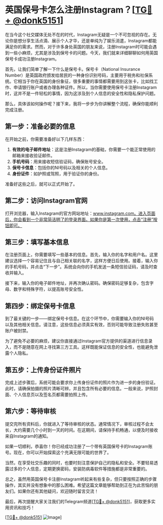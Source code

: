 # 英国保号卡怎么注册Instagram？[[TG💪+ @donk5151](https://t.me/s/donk5151)]

在当今这个社交媒体无处不在的时代，Instagram无疑是一个不可忽视的存在。无论你是想分享生活点滴、展示个人才华，还是单纯为了娱乐消遣，Instagram都能满足你的需求。然而，对于许多身处英国的朋友来说，注册Instagram时可能会遇到一些小麻烦，尤其是涉及到保号卡的问题。今天，我们就来详细聊聊如何用英国保号卡成功注册Instagram。

首先，让我们简单了解一下什么是保号卡。保号卡（National Insurance Number）是英国政府颁发给居民的一种身份识别号码，主要用于税务和社保系统。它相当于你在英国的身份象征，很多重要的事情都需要用到这张卡，比如找工作、申请银行账户或者办理各种证件。所以，当你需要使用保号卡注册Instagram时，这并不是一件轻松的事情，因为这涉及到个人信息的安全性和隐私保护问题。

那么，具体该如何操作呢？接下来，我将一步步为你讲解整个流程，确保你能顺利完成注册。

## 第一步：准备必要的信息

在开始之前，你需要准备好以下几样东西：

1. **有效的电子邮件地址**：这是注册Instagram的基础，你需要一个能正常使用的邮箱来接收验证邮件。
2. **手机号码**：用来接收短信验证码，确保账号安全。
3. **保号卡信息**：包括你的NI号码以及相关的个人信息。
4. **身份证件**：如护照或驾照，用于验证你的身份。

准备好这些之后，就可以正式开始了。

## 第二步：访问Instagram官网

打开浏览器，输入Instagram的官方网站地址：www.instagram.com。进入页面后，你会看到一个非常简洁明了的登录界面。如果你是第一次使用，点击“注册”按钮即可。

## 第三步：填写基本信息

在注册页面上，你需要填写一些基本的信息。首先，输入你的名字和用户名。这里建议选择一个容易记住且与自己相关联的名字，这样方便日后使用。接着，输入你的手机号码，并点击“下一步”。系统会向你的手机发送一条短信验证码，请及时查收并输入。

接下来，输入你的电子邮件地址，并再次确认密码。确保密码足够复杂，包含字母、数字和特殊字符，以提高账号安全性。

## 第四步：绑定保号卡信息

到了最关键的一步——绑定保号卡信息。在这个环节中，你需要输入你的NI号码以及其他相关信息。请注意，这些信息必须真实有效，否则可能导致注册失败甚至账户被封禁。

为了避免不必要的麻烦，建议你直接通过Instagram官方提供的渠道进行信息录入，而不是随意在网上寻找第三方工具。这样既能保证信息的安全性，也能避免泄露个人隐私。

## 第五步：上传身份证件照片

完成上述步骤后，系统可能会要求你上传身份证件的照片作为进一步的身份验证。此时，请确保拍摄的照片清晰可辨，并且包含所有必要的信息。一般来说，护照封面、个人信息页以及签名页都需要拍照上传。

## 第六步：等待审核

提交完所有资料后，你就进入了等待审核的状态。通常情况下，审核过程不会太长，大约需要几个小时到一天的时间。在这期间，请保持手机畅通，以便及时接收来自Instagram的通知。

如果一切顺利，恭喜你！你已经成功注册了一个带有英国保号卡的Instagram账号。现在，你可以开始探索这个充满无限可能的世界了。

当然，在享受社交乐趣的同时，也要时刻注意保护自己的隐私和安全。不要轻易透露过多的个人信息，定期更换密码，安装防病毒软件等措施都是非常重要的。

总之，虽然用英国保号卡注册Instagram听起来有些复杂，但只要按照正确的步骤操作，其实并没有想象中的那么困难。希望这篇文章能够帮助到正在为此苦恼的朋友们。如果你还有其他疑问，欢迎随时留言交流！

最后，再次提醒大家关注我们的Telegram频道[[TG💪+ @donk5151](https://t.me/s/donk5151)]，获取更多实用资讯和技巧！

[[TG💪+ @donk5151](https://t.me/s/donk5151) ![Image](https://i.postimg.cc/rwNCRYN7/Snipaste-2025-04-30-17-27-05.png)]